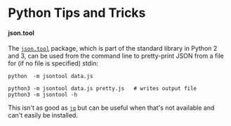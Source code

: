 Python Tips and Tricks
======================

#### json.tool

The [`json.tool`] package, which is part of the standard library in
Python 2 and 3, can be used from the command line to pretty-print JSON
from a file for (if no file is specified) stdin:

    python  -m jsontool data.js

    python3 -m jsontool data.js pretty.js   # writes output file
    python3 -m jsontool -h

This isn't as good as [`jq`](../jq.md) but can be useful when that's
not available and can't easily be installed.



[`json.tool`]: https://docs.python.org/3/library/json.html#module-json.tool
